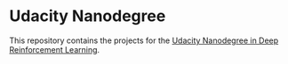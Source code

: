 
# Udacity Nanodegree

This repository contains the projects for the [Udacity Nanodegree in Deep Reinforcement Learning](https://www.udacity.com/course/deep-reinforcement-learning-nanodegree--nd893).
